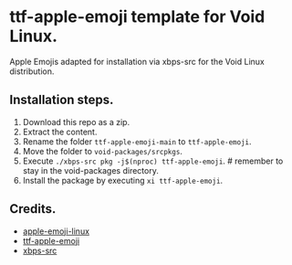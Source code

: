 # ttf-apple-emoji template for Void Linux.
Apple Emojis adapted for installation via xbps-src for the Void Linux distribution.

## Installation steps.
1. Download this repo as a zip.
2. Extract the content.
3. Rename the folder ```ttf-apple-emoji-main``` to ```ttf-apple-emoji```.
4. Move the folder to ```void-packages/srcpkgs```.
5. Execute ```./xbps-src pkg -j$(nproc) ttf-apple-emoji```. # remember to stay in the void-packages directory.
6. Install the package by executing ```xi ttf-apple-emoji```.


## Credits.
- [apple-emoji-linux](https://github.com/samuelngs/apple-emoji-linux)
- [ttf-apple-emoji](https://aur.archlinux.org/packages/ttf-apple-emoji)
- [xbps-src](https://github.com/void-linux/void-packages)

